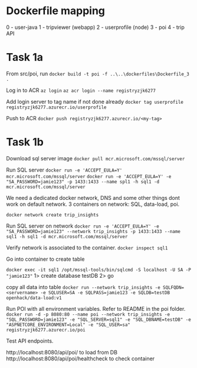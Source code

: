 # Dockerfile mapping
0 - user-java
1 - tripviewer (webapp)
2 - userprofile (node)
3 - poi
4 - trip API

# Task 1a
From src/poi, run `docker build -t poi -f ..\..\dockerfiles\Dockerfile_3 .`

Log in to ACR
`az login`
`az acr login --name registryzjk6277`

Add login server to tag name if not done already
`docker tag userprofile registryzjk6277.azurecr.io/userprofile`

Push to ACR `docker push registryzjk6277.azurecr.io/<my-tag>`

# Task 1b
Download sql server image
`docker pull mcr.microsoft.com/mssql/server`

Run SQL server
`docker run -e 'ACCEPT_EULA=Y' mcr.microsoft.com/mssql/server`
`docker run -e 'ACCEPT_EULA=Y' -e "SA_PASSWORD=jamie123" -p 1433:1433 --name spl1 -h sql1 -d mcr.microsoft.com/mssql/server`

We need a dedicated docker network, DNS and some other things dont work on default network.
3 containers on network: SQL, data-load, poi.

`docker network create trip_insights`


Run SQL server on network
`docker run -e 'ACCEPT_EULA=Y' -e "SA_PASSWORD=jamie123" --network trip_insights -p 1433:1433 --name sql1 -h sql1 -d mcr.microsoft.com/mssql/server`

Verify network is associated to the container.
`docker inspect sql1`


Go into container to create table

`docker exec -it sql1 /opt/mssql-tools/bin/sqlcmd -S localhost -U SA -P "jamie123"`
1> create database testDB
2> go


copy all data into table 
`docker run --network trip_insights -e SQLFQDN=<servername> -e SQLUSER=SA -e SQLPASS=jamie123 -e SQLDB=testDB openhack/data-load:v1`

Run POI with all environment variables. Refer to README in the poi folder.
`docker run -d -p 8080:80 --name poi --network trip_insights -e "SQL_PASSWORD=jamie123" -e "SQL_SERVER=sql1" -e "SQL_DBNAME=testDB" -e "ASPNETCORE_ENVIRONMENT=Local" -e "SQL_USER=sa" registryzjk6277.azurecr.io/poi`

Test API endpoints.

http://localhost:8080/api/poi/ to load from DB
http://localhost:8080/api/poi/healthcheck to check container
